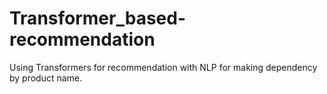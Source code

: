 # Transformer_based-recommendation
Using Transformers for recommendation with NLP for making dependency by product name.
